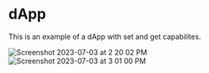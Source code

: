 # dApp
This is an example of a dApp with set and get capabilites.

![Screenshot 2023-07-03 at 2 20 02 PM](https://github.com/dclsamples/dApp/assets/1455542/e5f39d0e-30d7-4acf-8434-ad7f2cafc331)
![Screenshot 2023-07-03 at 3 01 00 PM](https://github.com/dclsamples/dApp/assets/1455542/99df2298-1f22-4ed2-a710-068f0c271c5e)
